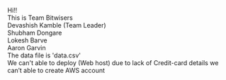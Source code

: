 Hi!!
<br>
This is Team Bitwisers
<br>
Devashish Kamble (Team Leader)
<br>
Shubham Dongare
<br>
Lokesh Barve
<br>
Aaron Garvin
<br>
The data file is 'data.csv'
<br>
We can't able to deploy (Web host) due to lack of Credit-card details we can’t able to create AWS account 
